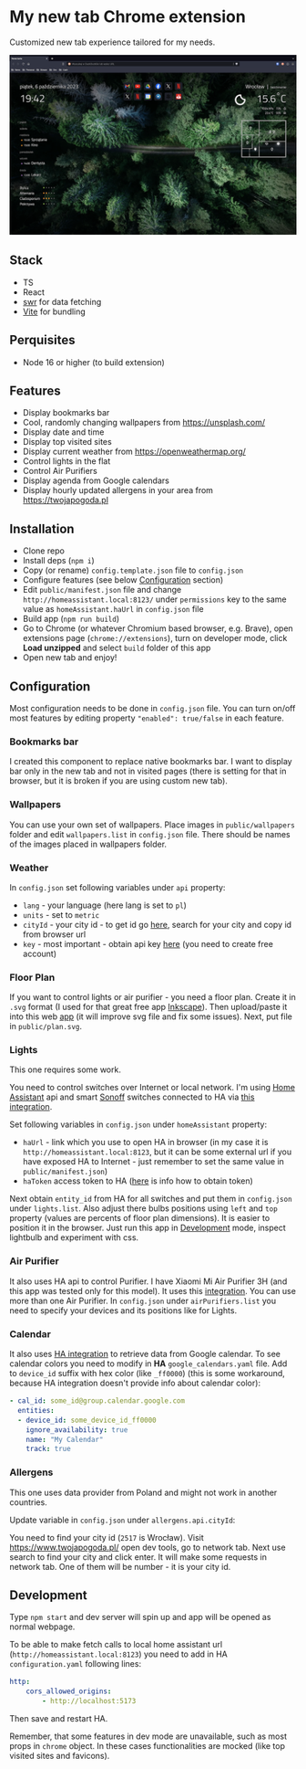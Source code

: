 # My new tab Chrome extension

Customized new tab experience tailored for my needs.

![Screenshot](./scrot.webp)

## Stack

- TS
- React
- [swr](https://swr.vercel.app/) for data fetching
- [Vite](https://vitejs.dev/) for bundling

## Perquisites 

- Node 16 or higher (to build extension)

## Features

- Display bookmarks bar
- Cool, randomly changing wallpapers from https://unsplash.com/ 
- Display date and time
- Display top visited sites
- Display current weather from https://openweathermap.org/
- Control lights in the flat
- Control Air Purifiers
- Display agenda from Google calendars
- Display hourly updated allergens in your area from https://twojapogoda.pl

## Installation

- Clone repo
- Install deps (`npm i`)
- Copy (or rename) `config.template.json` file to `config.json`
- Configure features (see below [Configuration](#configuration) section)
- Edit `public/manifest.json` file and change `http://homeassistant.local:8123/` under `permissions` key to the same value as `homeAssistant.haUrl` in `config.json` file
- Build app (`npm run build`)
- Go to Chrome (or whatever Chromium based browser, e.g. Brave), open extensions page (`chrome://extensions`), turn on developer mode, click **Load unzipped** and select `build` folder of this app
- Open new tab and enjoy!

## Configuration

Most configuration needs to be done in `config.json` file. You can turn on/off most features by editing property `"enabled": true/false` in each feature.

### Bookmarks bar
I created this component to replace native bookmarks bar. I want to display bar only in the new tab and not in visited pages (there is setting for that in browser, but it is broken if you are using custom new tab).

### Wallpapers
You can use your own set of wallpapers. Place images in `public/wallpapers` folder and edit `wallpapers.list` in `config.json` file. There should be names of the images placed in wallpapers folder.

### Weather
In `config.json` set following variables under `api` property:
- `lang` - your language (here lang is set to `pl`)
- `units` - set to `metric`
- `cityId` - your city id - to get id go [here](https://openweathermap.org/), search for your city and copy id from browser url
- `key` - most important - obtain api key [here](https://openweathermap.org/api) (you need to create free account)

### Floor Plan
If you want to control lights or air purifier - you need a floor plan. Create it in `.svg` format (I used for that great free app [Inkscape](https://inkscape.org/)). Then upload/paste it into this web [app](https://jakearchibald.github.io/svgomg/) (it will improve svg file and fix some issues). Next, put file in `public/plan.svg`.

### Lights
This one requires some work. 

You need to control switches over Internet or local network. I'm using [Home Assistant](https://www.home-assistant.io/) api and smart [Sonoff](https://sonoff.tech/) switches connected to HA via [this integration](https://github.com/AlexxIT/SonoffLAN).

Set following variables in `config.json` under `homeAssistant` property:
- `haUrl` - link which you use to open HA in browser (in my case it is `http://homeassistant.local:8123`, but it can be some external url if you have exposed HA to Internet - just remember to set the same value in `public/manifest.json`)
- `haToken` access token to HA ([here](https://developers.home-assistant.io/docs/api/rest/) is info how to obtain token)

Next obtain `entity_id` from HA for all switches and put them in `config.json` under `lights.list`. Also adjust there bulbs positions using `left` and `top` property (values are percents of floor plan dimensions). It is easier to position it in the browser. Just run this app in [Development](#development) mode, inspect lightbulb and experiment with css.

### Air Purifier
It also uses HA api to control Purifier. I have Xiaomi Mi Air Purifier 3H (and this app was tested only for this model). It uses this [integration](https://www.home-assistant.io/integrations/xiaomi_miio/). You can use more than one Air Purifier. In `config.json` under `airPurifiers.list` you need to specify your devices and its positions like for Lights.

### Calendar
It also uses [HA integration](https://www.home-assistant.io/integrations/google/) to retrieve data from Google calendar. To see calendar colors you need to modify in **HA** `google_calendars.yaml` file. Add to `device_id` suffix with hex color (like `_ff0000`) (this is some workaround, because HA integration doesn't provide info about calendar color):

```yaml
- cal_id: some_id@group.calendar.google.com
  entities:
  - device_id: some_device_id_ff0000
    ignore_availability: true
    name: "My Calendar"
    track: true
```

### Allergens
This one uses data provider from Poland and might not work in another countries.

Update variable in `config.json` under `allergens.api.cityId`:

You need to find your city id (`2517` is Wrocław). Visit https://www.twojapogoda.pl/ open dev tools, go to network tab. Next use search to find your city and click enter. It will make some requests in network tab. One of them will be number - it is your city id.

## Development

Type `npm start` and dev server will spin up and app will be opened as normal webpage.

To be able to make fetch calls to local home assistant url (`http://homeassistant.local:8123`) you need to add in HA `configuration.yaml` following lines:

```yaml
http:
    cors_allowed_origins:
        - http://localhost:5173
```

Then save and restart HA.

Remember, that some features in dev mode are unavailable, such as most props in `chrome` object. In these cases functionalities are mocked (like top visited sites and favicons).
